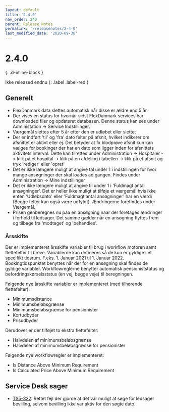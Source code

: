 ```yaml
---
layout: default
title: '2.4.0'
nav_order: 240
parent: Release Notes
permalink: '/releasenotes/2-4-0'
last_modified_date: '2020-09-30'
---
```


# 2.4.0
{: .d-inline-block }

Ikke released endnu
{: .label .label-red }

## Generelt

- FlexDanmark data slettes automatisk når disse er ældre end 5 år.
- Der vises en status for hvornår sidst FlexDanmark services har downloaded filer og opdateret databasen. Denne status kan ses under Administation -> Service Indstillinger.
- Værgemål slettes efter 5 år efter den er udløbet eller slettet
- Der er indført 'til' og 'fra' dato felter på afsnit, hvilket indikerer om afsnittet er aktivt eller ej. Det betyder at fx blodprøve afsnit kun kan vælges for bookinger der har en dato som ligger inden for afsnittets aktivitets interval. Dette kan tilrettes under Administration -> Hospitaler -> klik på et hospital -> klik på en afdeling i tabellen -> klik på et afsnit og tryk 'rediger' eller 'opret'
- Det er ikke længere muligt at angive tal under 1 i indstillingen for hvor mange ansøgninger der skal loades ad gangen. Findes under Administration -> Mine indstillinger
- Det er ikke længere muligt at angive til under 1 i 'Fuldmagt antal ansøgninger'. Det er heller ikke muligt at tilføje et værgemål hvis ikke enten 'Udløbsdato' eller 'Fuldmagt antal ansøgninger' har en værdi (Begge felter kan også være udfyldt). Ændringerne forefindes under Værgemål.
- Prisen genberegnes nu paa en ansøgning naar der foretages ændringer i forhold til ledsager. Det samme gælder når en ansøgning flyttes frem og tilbage fra 'modtaget' og 'behandles'. 

### Årsskifte

Der er implementeret årsskifte variabler til brug i workflow motoren samt flettefelter til breve. Variablerne kan defineres så de kun er gyldige i et specifikt tidsrum. F.eks. 1. Januar 2021 til 1. Januar 2022. Bookingtidspunktet benyttes når der for en ansøgning skal findes de gyldige variabler. Workflowreglerne benytter automatisk pensioniststatus og befordringskørselsstatus (èn vej, begge veje) til beregningen.

Følgende nye årsskifte variabler er implementeret (med tilhørende flettefelter):
- Minimumsdistance
- Minimumsbeløbsgrænse
- Minimumsbeløbsgrænse for pensionister
- Kortudbyder
- Prisudbyder 

Derudover er der tilføjet to ekstra flettefelter: 
- Halvdelen af minimumsbeløbsgrænse
- Halvdelen af minimumsbeløbsgrænse for pensionister

Følgende nye workflowregler er implementeret: 
- Is Distance Above Minimum Requirement
- Is Calculated Price Above Minimum Requirement

## Service Desk sager
- [TS5-322](https://sd.trifork.com/browse/TS5-322): Rettet fejl der gjorde at det var muligt at søge for ledsager bevilling, selvom bevilling ikke var aktiv for den søgte dato.
